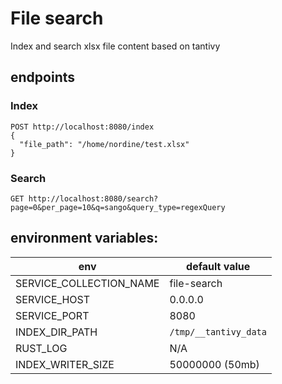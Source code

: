 # File search
Index and search xlsx file content based on tantivy

## endpoints

### Index

```
POST http://localhost:8080/index
{
  "file_path": "/home/nordine/test.xlsx"
}

```

### Search

```
GET http://localhost:8080/search?page=0&per_page=10&q=sango&query_type=regexQuery
```

## environment variables:

| **env**                        | **default value**                   |
| ------------------------------ | ----------------------------------- |
| SERVICE_COLLECTION_NAME        | file-search                         |
| SERVICE_HOST                   | 0.0.0.0                             |
| SERVICE_PORT                   | 8080                                |
| INDEX_DIR_PATH                 | `/tmp/__tantivy_data`               |
| RUST_LOG                       | N/A                                 |
| INDEX_WRITER_SIZE              | 50000000 (50mb)                     |
